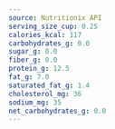 ```yaml
---
source: Nutritionix API
serving_size_cup: 0.25
calories_kcal: 117
carbohydrates_g: 0.0
sugar_g: 0.0
fiber_g: 0.0
protein_g: 12.5
fat_g: 7.0
saturated_fat_g: 1.4
cholesterol_mg: 36
sodium_mg: 35
net_carbohydrates_g: 0.0
---
```


